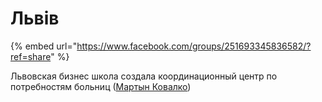 # Львів

{% embed url="https://www.facebook.com/groups/251693345836582/?ref=share" %}

Львовская бизнес школа создала координационный центр по потребностям больниц \([Мартын Ковалко](http://t.me/martynkovalko)\)



